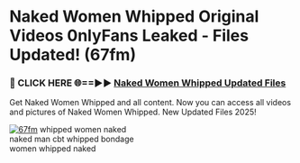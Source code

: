 # Naked Women Whipped Original Videos 0nlyFans Leaked - Files Updated! (67fm)

<h3>🔴 CLICK HERE 🌐==►► <a href="https://tinyurl.com/yckcrads" rel="nofollow">Naked Women Whipped Updated Files</a></h3>

Get Naked Women Whipped and all content. Now you can access all videos and pictures of Naked Women Whipped. New Updated Files 2025!

[![67fm](https://i.imgur.com/hpKpOFt.gif)](https://tinyurl.com/yckcrads)
whipped women naked<br>
naked man cbt whipped bondage<br>
women whipped naked